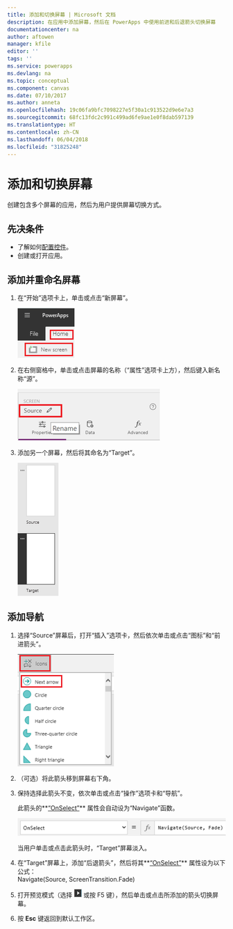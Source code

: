 ```yaml
---
title: 添加和切换屏幕 | Microsoft 文档
description: 在应用中添加屏幕，然后在 PowerApps 中使用前进和后退箭头切换屏幕
documentationcenter: na
author: aftowen
manager: kfile
editor: ''
tags: ''
ms.service: powerapps
ms.devlang: na
ms.topic: conceptual
ms.component: canvas
ms.date: 07/10/2017
ms.author: anneta
ms.openlocfilehash: 19c06fa9bfc7098227e5f30a1c913522d9e6e7a3
ms.sourcegitcommit: 68fc13fdc2c991c499ad6fe9ae1e0f8dab597139
ms.translationtype: HT
ms.contentlocale: zh-CN
ms.lasthandoff: 06/04/2018
ms.locfileid: "31825248"
---
```

# <a name="add-a-screen-and-navigate-between-screens"></a>添加和切换屏幕
创建包含多个屏幕的应用，然后为用户提供屏幕切换方式。

## <a name="prerequisites"></a>先决条件
* 了解如何[配置控件](add-configure-controls.md)。
* 创建或打开应用。

## <a name="add-and-rename-a-screen"></a>添加并重命名屏幕
1. 在“开始”选项卡上，单击或点击“新屏幕”。

    ![“开始”选项卡上的“添加屏幕”选项](./media/add-screen-context-variables/add-screen.png)

2. 在右侧窗格中，单击或点击屏幕的名称（“属性”选项卡上方），然后键入新名称“源”。

    ![重命名默认屏幕](./media/add-screen-context-variables/name-source-screen.png)

3. 添加另一个屏幕，然后将其命名为“Target”。

    ![左侧导航栏中有两个屏幕](./media/add-screen-context-variables/two-screens-in-nav.png)

## <a name="add-navigation"></a>添加导航
1. 选择“Source”屏幕后，打开“插入”选项卡，然后依次单击或点击“图标”和“前进箭头”。  

    ![“插入”选项卡上的形状选项](./media/add-screen-context-variables/add-next-arrow.png)

2. （可选）将此箭头移到屏幕右下角。

3. 保持选择此箭头不变，依次单击或点击“操作”选项卡和“导航”。

    此箭头的**[“OnSelect”](controls/properties-core.md)** 属性会自动设为“Navigate”函数。  

    ![“OnSelect”属性自动设为“Navigate”函数](./media/add-screen-context-variables/onselect-default.png)

    当用户单击或点击此箭头时，“Target”屏幕淡入。

4. 在“Target”屏幕上，添加“后退箭头”，然后将其**[“OnSelect”](controls/properties-core.md)** 属性设为以下公式：
   <br>Navigate(Source, ScreenTransition.Fade)

5. 打开预览模式（选择 ![](./media/add-screen-context-variables/preview.png) 或按 F5 键），然后单击或点击所添加的箭头切换屏幕。

6. 按 **Esc** 键返回到默认工作区。

